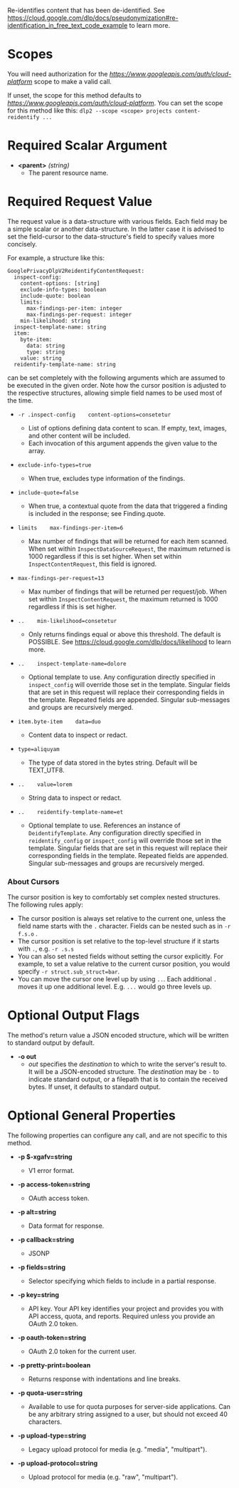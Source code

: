 Re-identifies content that has been de-identified.
See
https://cloud.google.com/dlp/docs/pseudonymization#re-identification_in_free_text_code_example
to learn more.
# Scopes

You will need authorization for the *https://www.googleapis.com/auth/cloud-platform* scope to make a valid call.

If unset, the scope for this method defaults to *https://www.googleapis.com/auth/cloud-platform*.
You can set the scope for this method like this: `dlp2 --scope <scope> projects content-reidentify ...`
# Required Scalar Argument
* **&lt;parent&gt;** *(string)*
    - The parent resource name.
# Required Request Value

The request value is a data-structure with various fields. Each field may be a simple scalar or another data-structure.
In the latter case it is advised to set the field-cursor to the data-structure's field to specify values more concisely.

For example, a structure like this:
```
GooglePrivacyDlpV2ReidentifyContentRequest:
  inspect-config:
    content-options: [string]
    exclude-info-types: boolean
    include-quote: boolean
    limits:
      max-findings-per-item: integer
      max-findings-per-request: integer
    min-likelihood: string
  inspect-template-name: string
  item:
    byte-item:
      data: string
      type: string
    value: string
  reidentify-template-name: string

```

can be set completely with the following arguments which are assumed to be executed in the given order. Note how the cursor position is adjusted to the respective structures, allowing simple field names to be used most of the time.

* `-r .inspect-config    content-options=consetetur`
    - List of options defining data content to scan.
        If empty, text, images, and other content will be included.
    - Each invocation of this argument appends the given value to the array.
* `exclude-info-types=true`
    - When true, excludes type information of the findings.
* `include-quote=false`
    - When true, a contextual quote from the data that triggered a finding is
        included in the response; see Finding.quote.
* `limits    max-findings-per-item=6`
    - Max number of findings that will be returned for each item scanned.
        When set within `InspectDataSourceRequest`,
        the maximum returned is 1000 regardless if this is set higher.
        When set within `InspectContentRequest`, this field is ignored.
* `max-findings-per-request=13`
    - Max number of findings that will be returned per request/job.
        When set within `InspectContentRequest`, the maximum returned is 1000
        regardless if this is set higher.

* `..    min-likelihood=consetetur`
    - Only returns findings equal or above this threshold. The default is
        POSSIBLE.
        See https://cloud.google.com/dlp/docs/likelihood to learn more.

* `..    inspect-template-name=dolore`
    - Optional template to use. Any configuration directly specified in
        `inspect_config` will override those set in the template. Singular fields
        that are set in this request will replace their corresponding fields in the
        template. Repeated fields are appended. Singular sub-messages and groups
        are recursively merged.
* `item.byte-item    data=duo`
    - Content data to inspect or redact.
* `type=aliquyam`
    - The type of data stored in the bytes string. Default will be TEXT_UTF8.

* `..    value=lorem`
    - String data to inspect or redact.

* `..    reidentify-template-name=et`
    - Optional template to use. References an instance of `DeidentifyTemplate`.
        Any configuration directly specified in `reidentify_config` or
        `inspect_config` will override those set in the template. Singular fields
        that are set in this request will replace their corresponding fields in the
        template. Repeated fields are appended. Singular sub-messages and groups
        are recursively merged.


### About Cursors

The cursor position is key to comfortably set complex nested structures. The following rules apply:

* The cursor position is always set relative to the current one, unless the field name starts with the `.` character. Fields can be nested such as in `-r f.s.o` .
* The cursor position is set relative to the top-level structure if it starts with `.`, e.g. `-r .s.s`
* You can also set nested fields without setting the cursor explicitly. For example, to set a value relative to the current cursor position, you would specify `-r struct.sub_struct=bar`.
* You can move the cursor one level up by using `..`. Each additional `.` moves it up one additional level. E.g. `...` would go three levels up.


# Optional Output Flags

The method's return value a JSON encoded structure, which will be written to standard output by default.

* **-o out**
    - *out* specifies the *destination* to which to write the server's result to.
      It will be a JSON-encoded structure.
      The *destination* may be `-` to indicate standard output, or a filepath that is to contain the received bytes.
      If unset, it defaults to standard output.
# Optional General Properties

The following properties can configure any call, and are not specific to this method.

* **-p $-xgafv=string**
    - V1 error format.

* **-p access-token=string**
    - OAuth access token.

* **-p alt=string**
    - Data format for response.

* **-p callback=string**
    - JSONP

* **-p fields=string**
    - Selector specifying which fields to include in a partial response.

* **-p key=string**
    - API key. Your API key identifies your project and provides you with API access, quota, and reports. Required unless you provide an OAuth 2.0 token.

* **-p oauth-token=string**
    - OAuth 2.0 token for the current user.

* **-p pretty-print=boolean**
    - Returns response with indentations and line breaks.

* **-p quota-user=string**
    - Available to use for quota purposes for server-side applications. Can be any arbitrary string assigned to a user, but should not exceed 40 characters.

* **-p upload-type=string**
    - Legacy upload protocol for media (e.g. &#34;media&#34;, &#34;multipart&#34;).

* **-p upload-protocol=string**
    - Upload protocol for media (e.g. &#34;raw&#34;, &#34;multipart&#34;).

